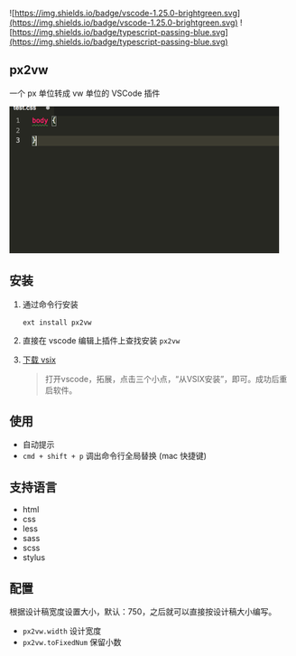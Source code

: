 ![https://img.shields.io/badge/vscode-1.25.0-brightgreen.svg](https://img.shields.io/badge/vscode-1.25.0-brightgreen.svg) ![https://img.shields.io/badge/typescript-passing-blue.svg](https://img.shields.io/badge/typescript-passing-blue.svg)

## px2vw

一个 px 单位转成 vw 单位的 VSCode 插件



![演示图](screenshots/px2vw.gif)

## 安装

1. 通过命令行安装

    ```shell
    ext install px2vw
    ```

2. 直接在 vscode 编辑上插件上查找安装 `px2vw`

3. [下载 vsix](https://marketplace.visualstudio.com/items?itemName=px2vw.px2vw) 

    > 打开vscode，拓展，点击三个小点，“从VSIX安装”，即可。成功后重启软件。


## 使用

- 自动提示
- `cmd + shift + p` 调出命令行全局替换 (mac 快捷键)

## 支持语言

- html
- css
- less
- sass
- scss
- stylus

## 配置

根据设计稿宽度设置大小，默认：750，之后就可以直接按设计稿大小编写。

- `px2vw.width` 设计宽度
- `px2vw.toFixedNum` 保留小数


